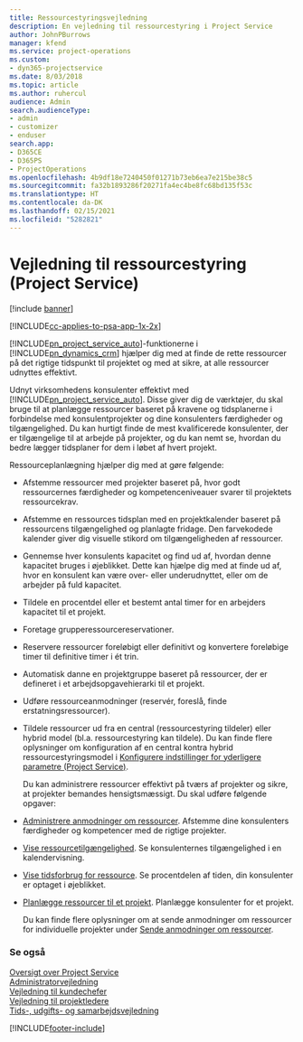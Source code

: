 ```yaml
---
title: Ressourcestyringsvejledning
description: En vejledning til ressourcestyring i Project Service
author: JohnPBurrows
manager: kfend
ms.service: project-operations
ms.custom:
- dyn365-projectservice
ms.date: 8/03/2018
ms.topic: article
ms.author: ruhercul
audience: Admin
search.audienceType:
- admin
- customizer
- enduser
search.app:
- D365CE
- D365PS
- ProjectOperations
ms.openlocfilehash: 4b9df18e7240450f01271b73eb6ea7e215be38c5
ms.sourcegitcommit: fa32b1893286f20271fa4ec4be8fc68bd135f53c
ms.translationtype: HT
ms.contentlocale: da-DK
ms.lasthandoff: 02/15/2021
ms.locfileid: "5282821"
---
```

# <a name="resource-manager-guide-project-service"></a>Vejledning til ressourcestyring (Project Service)

[!include [banner](../includes/psa-now-project-operations.md)]

[!INCLUDE[cc-applies-to-psa-app-1x-2x](../includes/cc-applies-to-psa-app-1x-2x.md)]

[!INCLUDE[pn_project_service_auto](../includes/pn-project-service-auto.md)]-funktionerne i [!INCLUDE[pn_dynamics_crm](../includes/pn-dynamics-crm.md)] hjælper dig med at finde de rette ressourcer på det rigtige tidspunkt til projektet og med at sikre, at alle ressourcer udnyttes effektivt.  
  
 Udnyt virksomhedens konsulenter effektivt med [!INCLUDE[pn_project_service_auto](../includes/pn-project-service-auto.md)]. Disse giver dig de værktøjer, du skal bruge til at planlægge ressourcer baseret på kravene og tidsplanerne i forbindelse med konsulentprojekter og dine konsulenters færdigheder og tilgængelighed. Du kan hurtigt finde de mest kvalificerede konsulenter, der er tilgængelige til at arbejde på projekter, og du kan nemt se, hvordan du bedre lægger tidsplaner for dem i løbet af hvert projekt.  
  
 Ressourceplanlægning hjælper dig med at gøre følgende:  
  
- Afstemme ressourcer med projekter baseret på, hvor godt ressourcernes færdigheder og kompetenceniveauer svarer til projektets ressourcekrav.  
  
- Afstemme en ressources tidsplan med en projektkalender baseret på ressourcens tilgængelighed og planlagte fridage. Den farvekodede kalender giver dig visuelle stikord om tilgængeligheden af ressourcer.  
  
- Gennemse hver konsulents kapacitet og find ud af, hvordan denne kapacitet bruges i øjeblikket. Dette kan hjælpe dig med at finde ud af, hvor en konsulent kan være over- eller underudnyttet, eller om de arbejder på fuld kapacitet.  
  
- Tildele en procentdel eller et bestemt antal timer for en arbejders kapacitet til et projekt.  
  
- Foretage grupperessourcereservationer.  
  
- Reservere ressourcer foreløbigt eller definitivt og konvertere foreløbige timer til definitive timer i ét trin.  
  
- Automatisk danne en projektgruppe baseret på ressourcer, der er defineret i et arbejdsopgavehierarki til et projekt.  
  
- Udføre ressourceanmodninger (reservér, foreslå, finde erstatningsressourcer).  
  
- Tildele ressourcer ud fra en central (ressourcestyring tildeler) eller hybrid model (bl.a. ressourcestyring kan tildele). Du kan finde flere oplysninger om konfiguration af en central kontra hybrid ressourcestyringsmodel i [Konfigurere indstillinger for yderligere parametre (Project Service)](../psa/configure-additional-parameters-settings.md).  
  
  Du kan administrere ressourcer effektivt på tværs af projekter og sikre, at projekter bemandes hensigtsmæssigt. Du skal udføre følgende opgaver:  
  
- [Administrere anmodninger om ressourcer](../psa/manage-resource-requests.md). Afstemme dine konsulenters færdigheder og kompetencer med de rigtige projekter.  
  
- [Vise ressourcetilgængelighed](../psa/view-resource-availability.md). Se konsulenternes tilgængelighed i en kalendervisning.  
  
- [Vise tidsforbrug for ressource](../psa/view-resource-utilization.md). Se procentdelen af tiden, din konsulenter er optaget i øjeblikket.  
  
- [Planlægge ressourcer til et projekt](../psa/schedule-resources-project.md). Planlægge konsulenter for et projekt.  
  
  Du kan finde flere oplysninger om at sende anmodninger om ressourcer for individuelle projekter under [Sende anmodninger om ressourcer](../psa/submit-resource-requests.md).  
  
### <a name="see-also"></a>Se også  
 [Oversigt over Project Service](../psa/overview.md)   
 [Administratorvejledning](../psa/admin-guide.md)   
 [Vejledning til kundechefer](../psa/account-manager-guide.md)   
 [Vejledning til projektledere](../psa/project-manager-guide.md)   
 [Tids-, udgifts- og samarbejdsvejledning](../psa/time-expense-collaboration-guide.md)


[!INCLUDE[footer-include](../includes/footer-banner.md)]